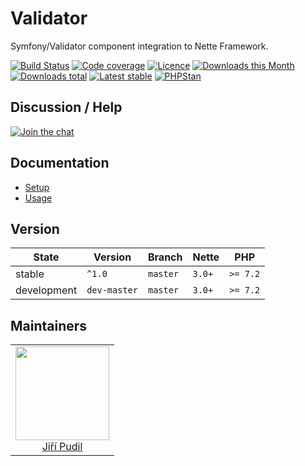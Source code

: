# Validator

Symfony/Validator component integration to Nette Framework.

[![Build Status](https://img.shields.io/travis/contributte/validator.svg?style=flat-square)](https://travis-ci.org/contributte/validator)
[![Code coverage](https://img.shields.io/coveralls/contributte/validator.svg?style=flat-square)](https://coveralls.io/r/contributte/validator)
[![Licence](https://img.shields.io/packagist/l/contributte/validator.svg?style=flat-square)](https://packagist.org/packages/contributte/validator)
[![Downloads this Month](https://img.shields.io/packagist/dm/contributte/validator.svg?style=flat-square)](https://packagist.org/packages/contributte/validator)
[![Downloads total](https://img.shields.io/packagist/dt/contributte/validator.svg?style=flat-square)](https://packagist.org/packages/contributte/validator)
[![Latest stable](https://img.shields.io/packagist/v/contributte/validator.svg?style=flat-square)](https://packagist.org/packages/contributte/validator)
[![PHPStan](https://img.shields.io/badge/PHPStan-enabled-brightgreen.svg?style=flat-square)](https://github.com/phpstan/phpstan)

## Discussion / Help

[![Join the chat](https://img.shields.io/gitter/room/contributte/contributte.svg?style=flat-square)](http://bit.ly/ctteg)

## Documentation

- [Setup](.docs/README.md#setup)
- [Usage](.docs/README.md#usage)

## Version

| State       | Version      | Branch   | Nette    | PHP      |
|-------------|--------------|----------|----------|----------|
| stable      | `^1.0`       | `master` | `3.0+`   | `>= 7.2` |
| development | `dev-master` | `master` | `3.0+`   | `>= 7.2` |

## Maintainers

<table>
  <tbody>
    <tr>
      <td align="center">
        <a href="https://github.com/jiripudil">
            <img width="150" height="150" src="https://avatars1.githubusercontent.com/u/1042159?s=150&v=4">
        </a>
        <br/>
        <a href="https://github.com/jiripudil">Jiří Pudil</a>
      </td>
    </tr>
  </tbody>
</table>
